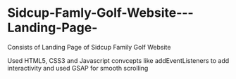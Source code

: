 # Sidcup-Famly-Golf-Website---Landing-Page-
Consists of Landing Page of Sidcup Family Golf Website 

Used HTML5, CSS3 and Javascript convcepts like addEventListeners to add interactivity and used GSAP for smooth scrolling
